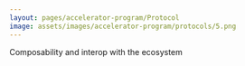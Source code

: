 ```yaml
---
layout: pages/accelerator-program/Protocol
image: assets/images/accelerator-program/protocols/5.png
---
```


Composability and interop with the ecosystem
